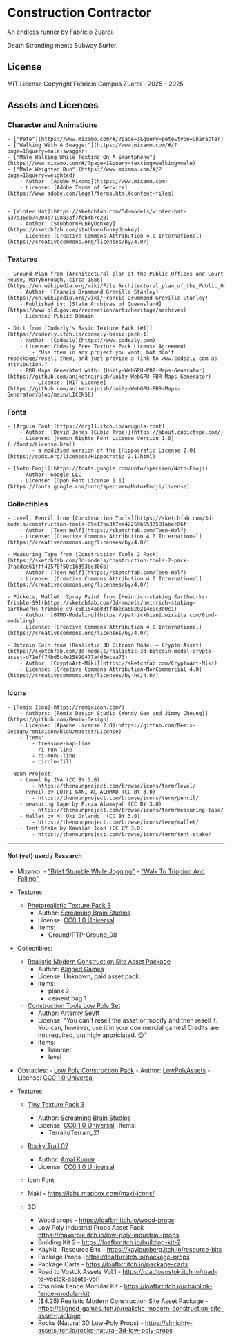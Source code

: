 # Construction Contractor

An endless runner by Fabricio Zuardi.

Death Stranding meets Subway Surfer.

## License

MIT License
Copyright Fabricio Campos Zuardi - 2025 - 2025


## Assets and Licences

### Character and Animations

    - ["Pete"](https://www.mixamo.com/#/?page=1&query=pete&type=Character)
    - ["Walking With A Swagger"](https://www.mixamo.com/#/?page=1&query=male+swagger)
    - ["Male Walking While Texting On A Smartphone"](https://www.mixamo.com/#/?page=1&query=texting+walking+male)
    - ["Male Weighted Run"](https://www.mixamo.com/#/?page=1&query=weighted)
        - Author: [Adobe Mixamo](https://www.mixamo.com)
        - License: [Adobe Terms of Service](https://www.adobe.com/legal/terms.html#content-files)


    - [Winter Hat](https://sketchfab.com/3d-models/winter-hat-637a36cb74204c719883af7feb4b7c28)
        - Author: [StubbornFunkyDonkey](https://sketchfab.com/stubbornfunkydonkey)
        - License: [Creative Commons Attribution 4.0 International](https://creativecommons.org/licenses/by/4.0/)

### Textures

    - Ground Plan from [Architectural plan of the Public Offices and Court House, Maryborough, circa 1888](https://en.wikipedia.org/wiki/File:Architectural_plan_of_the_Public_Offices_and_Court_House,_Maryborough,_circa_1888.jpg)
        - Author: [Francis Drummond Greville Stanley](https://en.wikipedia.org/wiki/Francis_Drummond_Greville_Stanley)
        - Published by: [State Archives of Queensland](https://www.qld.gov.au/recreation/arts/heritage/archives)
        - License: Public Domain

    - Dirt from [Codezly's Basic Texture Pack (#1)](https://codezly.itch.io/codezly-basic-pack-1)
        - Author: [Codezly](https://www.codezly.com)
        - License: Codezly Free Texture Pack License Agreement
            - "Use them in any project you want, but don't repackage/resell them, and just provide a link to www.codezly.com as attribution."
        - PBR Maps Generated with: [Unity-WebGPU-PBR-Maps-Generator](https://github.com/aniketrajnish/Unity-WebGPU-PBR-Maps-Generator)
            - License: [MIT License](https://github.com/aniketrajnish/Unity-WebGPU-PBR-Maps-Generator/blob/main/LICENSE)

### Fonts

    - [Argula Font](https://drj11.itch.io/arugula-font)
        - Author: [David Jones (Cubic Type)](https://about.cubictype.com/)
        - License: [Human Rights Font Licence Version 1.0](./fonts/License.html)
            - a modified version of the [Hippocratic License 2.0](https://spdx.org/licenses/Hippocratic-2.1.html)

    - [Noto Emoji](https://fonts.google.com/noto/specimen/Noto+Emoji)
        - Author: Google LLC
        - License: [Open Font License 1.1](https://fonts.google.com/noto/specimen/Noto+Emoji/license)

### Collectibles

    - Level, Pencil from [Construction Tools](https://sketchfab.com/3d-models/construction-tools-09e12ba3f7ee42259b6533581abec86f)
        - Author: [Teen Wolf](https://sketchfab.com/Teen-Wolf)
        - License: [Creative Commons Attribution 4.0 International](https://creativecommons.org/licenses/by/4.0/)

    - Measuring Tape from [Construction Tools 2 Pack](https://sketchfab.com/3d-models/construction-tools-2-pack-9facdce61fff42578f50c16393be306b)
        - Author: [Teen Wolf](https://sketchfab.com/Teen-Wolf)
        - License: [Creative Commons Attribution 4.0 International](https://creativecommons.org/licenses/by/4.0/)

    - Pickets, Mallet, Spray Paint from [Heinrich-staking Earthworks-Trimble-S9](https://sketchfab.com/3d-models/heinrich-staking-earthworks-trimble-s9-c5b164a003ff4beca6820214e0c3a0c1)
        - Author: [6TMD-Modeling](https://patrickbiani.wixsite.com/6tmd-modeling)
        - License: [Creative Commons Attribution 4.0 International](https://creativecommons.org/licenses/by/4.0/)

    - Bitcoin Coin from [Realistic 3D Bitcoin Model – Crypto Asset](https://sketchfab.com/3d-models/realistic-3d-bitcoin-model-crypto-asset-d71eff74bd5c4e25890477a4d3ecea73)
        - Author: [CryptoArt-Miki](https://sketchfab.com/CryptoArt-Miki)
        - License: [Creative Commons Attribution-NonCommercial 4.0](https://creativecommons.org/licenses/by-nc/4.0/)

### Icons

    - [Remix Icon](https://remixicon.com/)
        - Authors: [Remix Design Studio (Wendy Gao and Jimmy Cheung)](https://github.com/Remix-Design)
        - License: [Apache License 2.0](https://github.com/Remix-Design/remixicon/blob/master/License)
        - Items:
            - treasure-map-line
            - ri-run-line
            - ri-menu-line
            - circle-fill

    - Noun Project:
        - Level by INA (CC BY 3.0)
            - https://thenounproject.com/browse/icons/term/level/ 
        - Pencil by LUTFI GANI AL ACHMAD (CC BY 3.0)
            - https://thenounproject.com/browse/icons/term/pencil/
        - measuring tape by Firza Alamsyah (CC BY 3.0)
            - https://thenounproject.com/browse/icons/term/measuring-tape/
        - Mallet by M. Oki Orlando  (CC BY 3.0)
            - https://thenounproject.com/browse/icons/term/mallet/
        - Tent Stake by Kawalan Icon (CC BY 3.0)
            - https://thenounproject.com/browse/icons/term/tent-stake/


-----

#### Not (yet) used / Research
- Mixamo:
        - ["Brief Stumble While Jogging"](https://www.mixamo.com/#/?page=1&query=brief+stumble+jog)
        - ["Walk To Tripping And Falling"](https://www.mixamo.com/#/?page=1&query=walk+tripping+falling)

- Textures:
    - [Photorealistic Texture Pack 3](https://screamingbrainstudios.itch.io/photorealistic-texture-pack-3)
        - Author: [Screaming Brain Studios](https://screamingbrainstudios.com/)
        - License: [CC0 1.0 Universal](https://creativecommons.org/publicdomain/zero/1.0/)
        - Items:
            - Ground/PTP-Ground_08

- Collectibles:
    - [Realistic Modern Construction Site Asset Package](https://aligned-games.itch.io/realistic-modern-construction-site-asset-package)
        - Author: [Aligned Games](https://aligned-games.itch.io/)
        - License: Unknown, paid asset pack
        - Items:
            - plank 2
            - cement bag 1
    - [Construction Tools Low Poly Set](https://mxtgames.itch.io/construction-tools-low-poly-set)
        - Author: [Artemiy Seyff](https://x.com/OxMatter)
        - License: "You can't resell the asset or modify and then resell it. You can, however, use it in your commercial games! Credits are not required, but higly appriciated. 😊"
        - Items:
            - hammer
            - level
- Obstacles:
        - [Low Poly Construction Pack](https://lowpolyassets.itch.io/low-poly-construction-pack)
            - Author: [LowPolyAssets](https://lowpolyassets.itch.io/)
            - License: [CC0 1.0 Universal](https://creativecommons.org/publicdomain/zero/1.0/)
- Textures:
    - [Tiny Texture Pack 3](https://screamingbrainstudios.itch.io/tiny-texture-pack-3)
        - Author: [Screaming Brain Studios](https://screamingbrainstudios.com/)
        - License: [CC0 1.0 Universal](https://creativecommons.org/publicdomain/zero/1.0/)
        -Items:
            - Terrain/Terrain_21
    - [Rocky Trail 02](https://polyhaven.com/a/rocky_trail_02)
        - Author: [Amal Kumar](https://polyhaven.com/all?a=Amal%20Kumar)
        - License: [CC0 1.0 Universal](https://creativecommons.org/publicdomain/zero/1.0/)

    - Icon Font
    - Maki - https://labs.mapbox.com/maki-icons/
        
    - 3D
        - Wood props - https://loafbrr.itch.io/wood-props
        - Low Poly Industrial Props Asset Pack - https://maxorbie.itch.io/low-poly-industrial-props
        - Building Kit 2 - https://loafbrr.itch.io/building-kit-2
        - KayKit : Resource Bits - https://kaylousberg.itch.io/resource-bits
        - Package Props -https://loafbrr.itch.io/package-props
        - Package Carts - https://loafbrr.itch.io/package-carts
        - Road to Vostok Assets Vol.1 - https://roadtovostok.itch.io/road-to-vostok-assets-vol1
        - Chainlink Fence Modular Kit - https://loafbrr.itch.io/chainlink-fence-modular-kit
        - ($4.25) Realistic Modern Construction Site Asset Package - https://aligned-games.itch.io/realistic-modern-construction-site-asset-package
        - Rocks (Natural 3D Low-Poly Props) - https://almighty-assets.itch.io/rocks-natural-3d-low-poly-props
